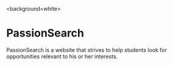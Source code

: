 <background=white>
# PassionSearch
PassionSearch is a website that strives to help students look for opportunities relevant to his or her interests.
</background>
